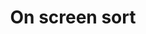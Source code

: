 ---
title: On screen sort
layout: design-pattern
category: Search, sort and filter
permalink: ui-patterns/search-sort-and-filter/on-screen-sort/
design-pattern-type: mobile

what: >
 A few sort options that are directly displayed, in order to provide a simple one-tap sort option.

why: >
 For cases in which the user will switch a lot between sorting criteria, and when there are many options.

do: >
 * Once displayed, keep sort options visible until the user closes them.

 * Show which option is active.

 * Display the sort options at the same level as the section it applies to. 

 * In Android, it can be embedded in the page title dropdown.

dont: >
 * Use for displaying different navigation levels.

 * Use if there are many sort options, or if there is not enough space.

 * It is not a gallery, which changes depending on the operating system.

tags: >
 Menu, Sidedrawer, Tools, Hidden, Main, Primary, Navigation, Mobile, Launchpad, Springboard.

---